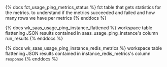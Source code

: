 {% docs fct_usage_ping_metrics_status %}
fct table that gets statistics for the metrics. to understand if the metrics succeeded and failed and how many rows we have per metrics
{% enddocs %}

{% docs wk_saas_usage_ping_instance_flattened %}
workspace table flattening JSON results contained in saas_usage_ping_instance's column run_results
{% enddocs %}

{% docs wk_saas_usage_ping_instance_redis_metrics %}
workspace table flattening JSON results contained in instance_redis_metrics's column `response`
{% enddocs %}





